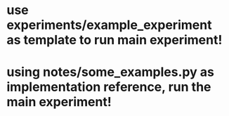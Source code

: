 # use experiments/example\_experiment as template to run main experiment!

# using notes/some\_examples.py as implementation reference, run the main experiment!&#x20;